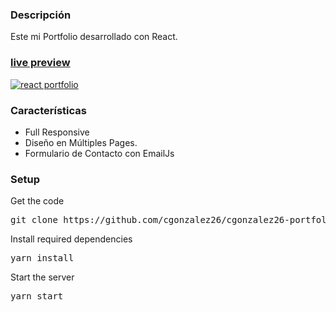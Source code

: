 ### Descripción

Este mi Portfolio desarrollado con React. 

### [live preview](https://cgonzalez26.github.io)

[![react portfolio](src/assets/images/cgonzalez26_portfolio.JPG)](https://cgonzalez26.github.io)

### Características

- Full Responsive
- Diseño en Múltiples Pages.
- Formulario de Contacto con EmailJs

### Setup

Get the code

<pre>git clone https://github.com/cgonzalez26/cgonzalez26-portfolio.git</pre>
 
Install required dependencies

<pre>yarn install</pre>


Start the server

<pre>yarn start</pre>